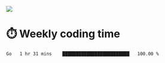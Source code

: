 
<p> <img src="https://github-readme-stats.vercel.app/api?username=cozgerest&show_icons=true&hide_border=false" /> </p>

# :stopwatch: Weekly coding time 
<!--START_SECTION:waka-->
```text
Go   1 hr 31 mins    █████████████████████████   100.00 % 
```
<!--END_SECTION:waka-->

